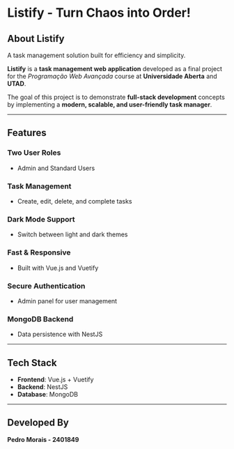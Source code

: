 # Listify - Turn Chaos into Order!

## About Listify

A task management solution built for efficiency and simplicity.

**Listify** is a **task management web application** developed as a final project for the *Programação Web Avançada* course at **Universidade Aberta** and **UTAD**.

The goal of this project is to demonstrate **full-stack development** concepts by implementing a **modern, scalable, and user-friendly task manager**.

---

## Features

### Two User Roles
- Admin and Standard Users

### Task Management
- Create, edit, delete, and complete tasks

### Dark Mode Support
- Switch between light and dark themes

### Fast & Responsive
- Built with Vue.js and Vuetify

### Secure Authentication
- Admin panel for user management

### MongoDB Backend
- Data persistence with NestJS

---

## Tech Stack
- **Frontend**: Vue.js + Vuetify
- **Backend**: NestJS
- **Database**: MongoDB

---

## Developed By
**Pedro Morais - 2401849**
